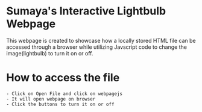 # Sumaya's Interactive Lightbulb Webpage 

This webpage is created to showcase how a locally stored HTML file can be accessed through a browser while utilizing Javscript code to change the image(lightbulb) to turn it on or off.

# How to access the file 
    - Click on Open File and click on webpagejs 
    - It will open webpage on browser 
    - Click the buttons to turn it on or off


